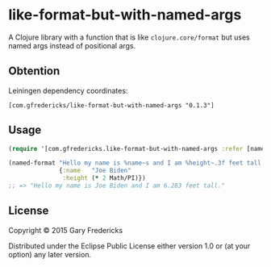 # like-format-but-with-named-args

A Clojure library with a function that is like `clojure.core/format`
but uses named args instead of positional args.

## Obtention

Leiningen dependency coordinates:

```
[com.gfredericks/like-format-but-with-named-args "0.1.3"]
```

## Usage

``` clojure
(require '[com.gfredericks.like-format-but-with-named-args :refer [named-format]])

(named-format "Hello my name is %name~s and I am %height~.3f feet tall."
              {:name   "Joe Biden"
               :height (* 2 Math/PI)})
;; => "Hello my name is Joe Biden and I am 6.283 feet tall."

```

## License

Copyright © 2015 Gary Fredericks

Distributed under the Eclipse Public License either version 1.0 or (at
your option) any later version.
